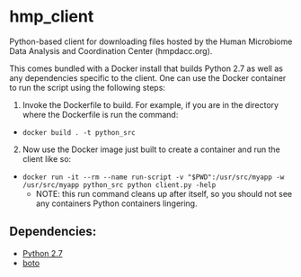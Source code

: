 # hmp_client

Python-based client for downloading files hosted by the Human Microbiome Data Analysis and Coordination Center (hmpdacc.org).

This comes bundled with a Docker install that builds Python 2.7 as well as any dependencies specific to the client. One can use the Docker container to run the script using the following steps:

1. Invoke the Dockerfile to build. For example, if you are in the directory where the Dockerfile is run the command:
  * `docker build . -t python_src`
2. Now use the Docker image just built to create a container and run the client like so:
  * `docker run -it --rm --name run-script -v "$PWD":/usr/src/myapp -w /usr/src/myapp python_src python client.py -help`
    * NOTE: this run command cleans up after itself, so you should not see any containers Python containers lingering.

## Dependencies:
- [Python 2.7](https://www.python.org/download/releases/2.7/)
- [boto](https://pypi.python.org/pypi/boto) 
